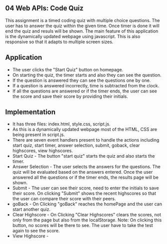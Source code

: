 ## 04 Web APIs: Code Quiz

This assignment is a timed coding quiz with multiple choice questions. The user has to answer the quiz within the given time. Once timer is done it will end the quiz and resuls will be shown. The main feature of this application is the dynamically updated webpage using javascript. This is also responsive so that it adapts to multiple screen sizes.

## Application

* The user clicks the "Start Quiz" button on homepage.
* On starting the quiz, the timer starts and also they can see the question.
* If the question is answered they can see the questions one by one.
* If a question is answered incorrectly, time is subtracted from the clock.
* If all the questions are answered or if the timer ends, the user can see the score and save their score by providing their initials.

## Implementation

* It has three files: index.html, style.css, script.js.
* As this is a dynamically updated webpage most of the HTML, CSS are being present in script.js.
* There are seven event handlers present to handle the actions including start quiz, start timer, answer selection, submit, goback, clear highscores, view highscores.
* Start Quiz - The button "start quiz" starts the quiz and also starts the timer.
* Answer Selection - The user selects the answers for the questions. The quiz will be evaluated based on the answers entered. Once the user answered all the questions or if the timer ends, the results page will be shown.
* Submit - The user can see their score, need to enter the initials to save their score.
On clicking "Submit" shows the recent highscores so that the user can compare their score with their peers.
* goBack - On Clicking "goBack" reaches the homePage and the user can start another quiz.
* Clear Highscore - On Clicking "Clear Highscores" clears the scores, not only from the page but also from the localStorage. 
Note: On clicking this button, no scores will be there to see. The user have to take the test again to see the score.
* View Highscore  - 
